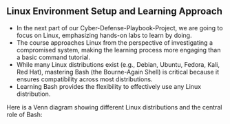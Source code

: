 ## Linux Environment Setup and Learning Approach
  - In the next part of our Cyber-Defense-Playbook-Project, we are going to focus on Linux, emphasizing hands-on labs to learn by doing.
  - The course approaches Linux from the perspective of investigating a compromised system, making the learning process more engaging than a basic command tutorial.
  - While many Linux distributions exist (e.g., Debian, Ubuntu, Fedora, Kali, Red Hat), mastering Bash (the Bourne-Again Shell) is critical because it ensures compatibility across most distributions.
  - Learning Bash provides the flexibility to effectively use any Linux distribution.

Here is a Venn diagram showing different Linux distributions and the central role of Bash:

